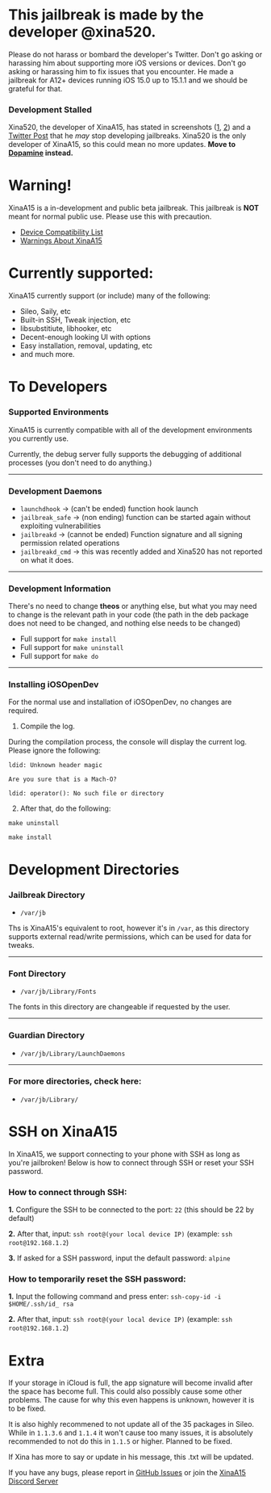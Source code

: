 # **This jailbreak is made by the developer @xina520.** 

Please do not harass or bombard the developer's Twitter. Don't go asking or harassing him about supporting more iOS versions or devices. Don't go asking or harassing him to fix issues that you encounter. He made a jailbreak for A12+ devices running iOS 15.0 up to 15.1.1 and we should be grateful for that.

### Development Stalled

Xina520, the developer of XinaA15, has stated in screenshots ([1](https://user-images.githubusercontent.com/73033672/232335719-a854e395-00b3-4bfc-b64c-205a264e36a7.jpg), [2](https://user-images.githubusercontent.com/73033672/232335732-3c940730-9ab1-4b37-8f0c-3096263d4e6c.jpg)) and a [Twitter Post](https://twitter.com/xina520/status/1644713180248305665/photo/1) that he _may_ stop developing jailbreaks. Xina520 is the only developer of XinaA15, so this could mean no more updates. **Move to [Dopamine](https://github.com/opa334/Dopamine) instead.**

# **Warning!**

XinaA15 is a in-development and public beta jailbreak. This jailbreak is **NOT** meant for normal public use. Please use this with precaution.
- [Device Compatibility List](https://github.com/NotDarkn/XinaA15/wiki/Compatibility)
- [Warnings About XinaA15](https://github.com/NotDarkn/XinaA15/wiki/Warnings)

# **Currently supported:**

XinaA15 currently support (or include) many of the following:
- Sileo, Saily, etc
- Built-in SSH, Tweak injection, etc
- libsubstitiute, libhooker, etc
- Decent-enough looking UI with options
- Easy installation, removal, updating, etc
- and much more.

# To Developers
### Supported Environments

XinaA15 is currently compatible with all of the development environments you currently use.

Currently, the debug server fully supports the debugging of additional processes (you don't need to do anything.)
***
### **Development Daemons**

- `launchdhook` → (can't be ended) function hook launch
- `jailbreak_safe` → (non ending) function can be started again without exploiting vulnerabilities
- `jailbreakd` → (cannot be ended) Function signature and all signing permission related operations
- `jailbreakd_cmd` → this was recently added and Xina520 has not reported on what it does.
***
### Development Information

There's no need to change **theos** or anything else, but what you may need to change is the relevant path in your code (the path in the deb package does not need to be changed, and nothing else needs to be changed)

- Full support for `make install`
- Full support for `make uninstall`
- Full support for `make do`
***
### Installing iOSOpenDev

For the normal use and installation of iOSOpenDev, no changes are required.

1. Compile the log. 

During the compilation process, the console will display the current log. Please ignore the following:

`ldid: Unknown header magic`

`Are you sure that is a Mach-O?`

`ldid: operator(): No such file or directory`

2. After that, do the following:

`make uninstall`

`make install`

# **Development Directories**

### Jailbreak Directory
- `/var/jb`

Ths is XinaA15's equivalent to root, however it's in `/var`, as this directory supports external read/write permissions, which can be used for data for tweaks.
***
### **Font Directory**
- `/var/jb/Library/Fonts`
 
The fonts in this directory are changeable if requested by the user.
***
### **Guardian Directory**
- `/var/jb/Library/LaunchDaemons`
***
### **For more directories, check here:**
- `/var/jb/Library/`

# SSH on XinaA15
In XinaA15, we support connecting to your phone with SSH as long as you're jailbroken! Below is how to connect through SSH or reset your SSH password.

### How to connect through SSH:
**1.** Configure the SSH to be connected to the port: `22` (this should be 22 by default)

**2.** After that, input: `ssh root@(your local device IP)` (example: `ssh root@192.168.1.2`)

**3.** If asked for a SSH password, input the default password: `alpine`

### How to temporarily reset the SSH password:
**1.** Input the following command and press enter: `ssh-copy-id -i $HOME/.ssh/id_ rsa` 

**2.** After that, input: `ssh root@(your local device IP)` (example: `ssh root@192.168.1.2`)

# **Extra**

If your storage in iCloud is full, the app signature will become invalid after the space has become full. This could also possibly cause some other problems. The cause for why this even happens is unknown, however it is to be fixed.

It is also highly recommened to not update all of the 35 packages in Sileo. While in `1.1.3.6` and `1.1.4` it won't cause too many issues, it is absolutely recommended to not do this in `1.1.5` or higher. Planned to be fixed.

If Xina has more to say or update in his message, this .txt will be updated.

If you have any bugs, please report in [GitHub Issues](https://github.com/jacksight/xina520_official_jailbreak/issues) or join the [XinaA15 Discord Server](https://discord.gg/xina-a15)
